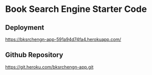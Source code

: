 # Book Search Engine Starter Code
## Deployment
 https://bksrchengn-app-591a94d74fa4.herokuapp.com/

## Github Repository
https://git.heroku.com/bksrchengn-app.git